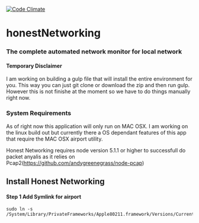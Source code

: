[![Code Climate](https://codeclimate.com/github/jdcarroll/honestNetworking/badges/gpa.svg)](https://codeclimate.com/github/jdcarroll/honestNetworking)
# honestNetworking
### The complete automated network monitor for local network

#### Temporary Disclaimer

I am working on building a gulp file that will install the entire environment for you. This way you can just git clone or download the zip and then run gulp. However this is not finishe at the moment so we have to do things manually right now.

### System Requirements

As of right now this application will only run on MAC OSX.  I am working on the linux build out but currently there a OS dependant features of this app that require the MAC OSX airport utility.

Honest Networking requires node version 5.1.1 or higher to successfull do packet anyalis as it relies on Pcap2(https://github.com/andygreenegrass/node-pcap)


## Install Honest Networking

#### Step 1 Add Symlink for airport

```
sudo ln -s /System/Library/PrivateFrameworks/Apple80211.framework/Versions/Current/Resources/airport/usr/local/bin/airport

```